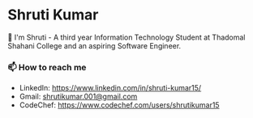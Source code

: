 # Shruti Kumar

<!--
**shrutikumar15/shrutikumar15** is a ✨ _special_ ✨ repository because its `README.md` (this file) appears on your GitHub profile.

Here are some ideas to get you started:

- 🔭 I’m currently working on ...
- 🌱 I’m currently learning ...
- 👯 I’m looking to collaborate on ...
- 🤔 I’m looking for help with ...
- 💬 Ask me about ...
- 📫 How to reach me: ...
- 😄 Pronouns: ...
- ⚡ Fun fact: ...
-->

👋 I'm Shruti - A third year Information Technology Student at Thadomal Shahani College
and an aspiring Software Engineer.

###  📫 How to reach me 
* LinkedIn: https://www.linkedin.com/in/shruti-kumar15/
* Gmail: shrutikumar.001@gmail.com
* CodeChef: https://www.codechef.com/users/shrutikumar15

